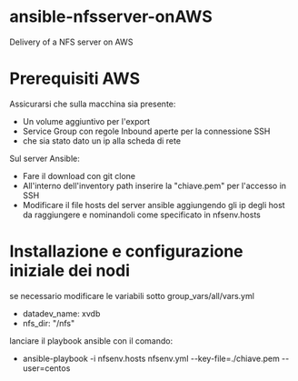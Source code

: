 # ansible-nfsserver-onAWS
Delivery of a NFS server on AWS

# Prerequisiti AWS
Assicurarsi che sulla macchina sia presente:

* Un volume aggiuntivo per l'export
* Service Group con regole Inbound aperte per la connessione SSH
* che sia stato dato un ip alla scheda di rete

Sul server Ansible:
* Fare il download con git clone
* All'interno dell'inventory path inserire la "chiave.pem" per l'accesso in SSH
* Modificare il file hosts del server ansible aggiungendo gli ip degli host da raggiungere e nominandoli come specificato in nfsenv.hosts

# Installazione e configurazione iniziale dei nodi 
se necessario modificare le variabili sotto group_vars/all/vars.yml

* datadev_name: xvdb
* nfs_dir: "/nfs"

lanciare il playbook ansible con il comando:

* ansible-playbook -i nfsenv.hosts nfsenv.yml --key-file=./chiave.pem --user=centos